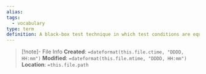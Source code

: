 ```yaml
---
alias: 
tags:
  - vocabulary
type: term
definition: A black-box test technique in which test conditions are equivalence partitions exercised by one representative.
---
```

> [!note]- File Info
> **Created**:  `=dateformat(this.file.ctime, "DDDD, HH:mm")`
> **Modified**: `=dateformat(this.file.mtime, "DDDD, HH:mm")` 
> **Location**: `=this.file.path`